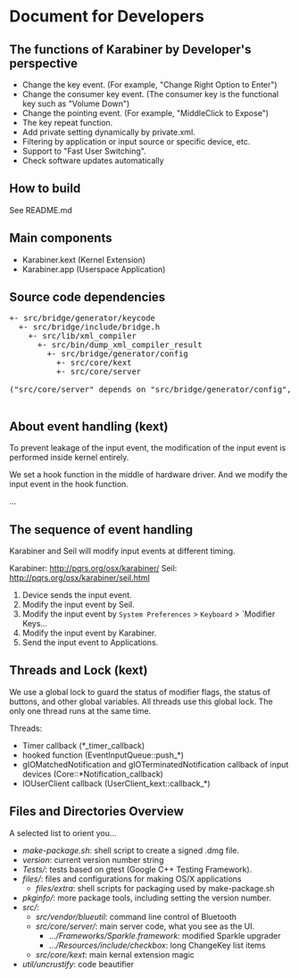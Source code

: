 Document for Developers
=======================

The functions of Karabiner by Developer's perspective
-----------------------------------------------------

* Change the key event. (For example, "Change Right Option to Enter")
* Change the consumer key event. (The consumer key is the functional key such as "Volume Down")
* Change the pointing event. (For example, "MiddleClick to Expose")
* The key repeat function.
* Add private setting dynamically by private.xml.
* Filtering by application or input source or specific device, etc.
* Support to "Fast User Switching".
* Check software updates automatically


How to build
------------
See README.md


Main components
---------------
* Karabiner.kext (Kernel Extension)
* Karabiner.app (Userspace Application)


Source code dependencies
------------------------
<pre>
+- src/bridge/generator/keycode
  +- src/bridge/include/bridge.h
    +- src/lib/xml_compiler
      +- src/bin/dump_xml_compiler_result
        +- src/bridge/generator/config
          +- src/core/kext
          +- src/core/server

("src/core/server" depends on "src/bridge/generator/config", ...)

</pre>


About event handling (kext)
---------------------------
To prevent leakage of the input event, the modification of the input event is performed inside kernel entirely.

We set a hook function in the middle of hardware driver.
And we modify the input event in the hook function.

...


The sequence of event handling
------------------------------

Karabiner and Seil will modify input events at different timing.

Karabiner: http://pqrs.org/osx/karabiner/
Seil:      http://pqrs.org/osx/karabiner/seil.html

1. Device sends the input event.
1. Modify the input event by Seil.
1. Modify the input event by `System Preferences` > `Keyboard` > `Modifier Keys...
1. Modify the input event by Karabiner.
1. Send the input event to Applications.


Threads and Lock (kext)
-----------------------
We use a global lock to guard the status of modifier flags, the status of buttons, and other global variables.
All threads use this global lock. The only one thread runs at the same time.

Threads:

* Timer callback (*_timer_callback)
* hooked function (EventInputQueue::push_*)
* gIOMatchedNotification and gIOTerminatedNotification callback of input devices (Core::*Notification_callback)
* IOUserClient callback (UserClient_kext::callback_*)

Files and Directories Overview
------------------------------

A selected list to orient you...

* *make-package.sh*:  shell script to create a signed .dmg file.
* *version*:  current version number string
* *Tests/*:  tests based on gtest (Google C++ Testing Framework).
* *files/*:  files and configurations for making OS/X applications
  * *files/extra*:  shell scripts for packaging used by make-package.sh
* *pkginfo/*:  more package tools, including setting the version number.
* *src/*:
  * *src/vendor/blueutil*:  command line control of Bluetooth
  * *src/core/server/*:  main server code, what you see as the UI.
    + *.../Frameworks/Sparkle.framework*:  modified Sparkle upgrader
    + *.../Resources/include/checkbox*:  long ChangeKey list items
  * *src/core/kext*:  main kernal extension magic
* *util/uncrustify*:  code beautifier
